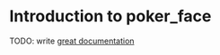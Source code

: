 # Introduction to poker_face

TODO: write [great documentation](http://jacobian.org/writing/what-to-write/)
